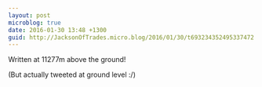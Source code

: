 ```yaml
---
layout: post
microblog: true
date: 2016-01-30 13:48 +1300
guid: http://JacksonOfTrades.micro.blog/2016/01/30/t693234352495337472.html
---
```

Written at 11277m above the ground! 

(But actually tweeted at ground level :/)
